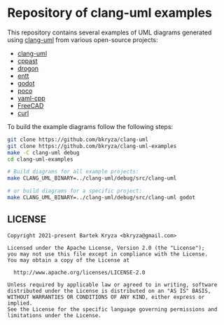 # Repository of clang-uml examples

This repository contains several examples of UML diagrams generated using [clang-uml](https://github.com/bkryza/clang-uml) from various open-source projects:

* [clang-uml](./clang-uml/README.md)
* [cppast](./cppast/README.md)
* [drogon](./drogon/README.md)
* [entt](./entt/README.md)
* [godot](./godot/README.md)
* [poco](./poco/README.md)
* [yaml-cpp](./yaml-cpp/README.md)
* [FreeCAD](./freecad/README.md)
* [curl](./curl/README.md)

To build the example diagrams follow the following steps:

```bash
git clone https://github.com/bkryza/clang-uml
git clone https://github.com/bkryza/clang-uml-examples
make -C clang-uml debug
cd clang-uml-examples

# Build diagrams for all example projects:
make CLANG_UML_BINARY=../clang-uml/debug/src/clang-uml

# or build diagrams for a specific project:
make CLANG_UML_BINARY=../clang-uml/debug/src/clang-uml godot
```

## LICENSE

    Copyright 2021-present Bartek Kryza <bkryza@gmail.com>

    Licensed under the Apache License, Version 2.0 (the "License");
    you may not use this file except in compliance with the License.
    You may obtain a copy of the License at

      http://www.apache.org/licenses/LICENSE-2.0

    Unless required by applicable law or agreed to in writing, software
    distributed under the License is distributed on an "AS IS" BASIS,
    WITHOUT WARRANTIES OR CONDITIONS OF ANY KIND, either express or implied.
    See the License for the specific language governing permissions and
    limitations under the License.


